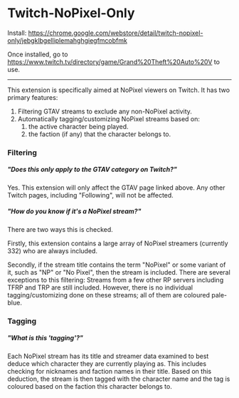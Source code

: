 # Twitch-NoPixel-Only

Install: https://chrome.google.com/webstore/detail/twitch-nopixel-only/jebgklbgelliplemahghgiegfmcobfmk

Once installed, go to https://www.twitch.tv/directory/game/Grand%20Theft%20Auto%20V to use.

---

This extension is specifically aimed at NoPixel viewers on Twitch. It has two primary features:
1. Filtering GTAV streams to exclude any non-NoPixel activity.
2. Automatically tagging/customizing NoPixel streams based on:
    1. the active character being played.
    2. the faction (if any) that the character belongs to.

### Filtering

##### "Does this only apply to the GTAV category on Twitch?"

Yes. This extension will only affect the GTAV page linked above. Any other Twitch pages, including "Following", will not be affected.

##### "How do you know if it's a NoPixel stream?"

There are two ways this is checked.

Firstly, this extension contains a large array of NoPixel streamers (currently 332) who are always included.

Secondly, if the stream title contains the term "NoPixel" or some variant of it, such as "NP" or "No Pixel", then the stream is included.
There are several exceptions to this filtering: Streams from a few other RP servers including TFRP and TRP are still included. However, there is no individual tagging/customizing done on these streams; all of them are coloured pale-blue.

### Tagging

##### "What is this 'tagging'?"

Each NoPixel stream has its title and streamer data examined to best deduce which character they are currently playing as. This includes checking for nicknames and faction names in their title. Based on this deduction, the stream is then tagged with the character name and the tag is coloured based on the faction this character belongs to.